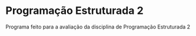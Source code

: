 # Programação Estruturada 2
Programa feito para a avaliação da disciplina de Programação Estruturada 2
